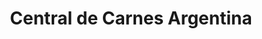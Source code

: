 ---
title: "Central de Carnes Argentina"
url: /turrialba/central-de-carnes-argentina/
shop: Metzgerei
---